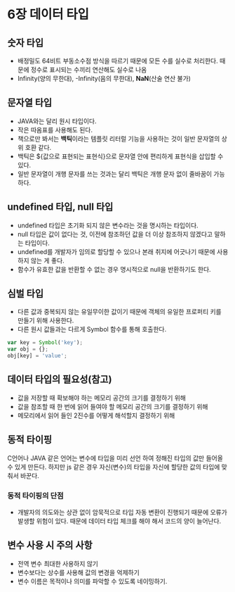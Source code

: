 6장 데이터 타입
==============

## 숫자 타입
- 배정밀도 64비트 부동소수점 방식을 따르기 때문에 모든 수를 실수로 처리한다. 때문에 정수로 표시되는 수끼리 연산해도 실수로 나옴
- Infinity(양의 무한대), -Infinity(음의 무한대), **NaN**(산술 연산 불가)

## 문자열 타입
- JAVA와는 달리 원시 타입이다.
- 작은 따옴표를 사용해도 된다.
- 책으로만 봐서는 **백틱**이라는 템플릿 리터럴 기능을 사용하는 것이 일반 문자열의 상위 호환 같다.
- 백틱은 ${값으로 표현되는 표현식}으로 문자열 안에 편리하게 표현식을 삽입할 수 있다.
- 일반 문자열이 개행 문자를 쓰는 것과는 달리 백틱은 개행 문자 없이 줄바꿈이 가능하다.

## undefined 타입, null 타입
- undefined 타입은 초기화 되지 않은 변수라는 것을 명시하는 타입이다.
- null 타입은 값이 없다는 것, 이전에 참조하던 값을 더 이상 참조하지 않겠다고 말하는 타입이다.
- undefined를 개발자가 임의로 할당할 수 있으나 본래 취지에 어긋나기 때문에 사용하지 않는 게 좋다.
- 함수가 유효한 값을 반환할 수 없는 경우 명시적으로 null을 반환하기도 한다.

## 심벌 타입
- 다른 값과 중복되지 않는 유일무이한 값이기 때문에 객체의 유일한 프로퍼티 키를 만들기 위해 사용한다.
- 다른 원시 값들과는 다르게 Symbol 함수를 통해 호출한다.
```javascript
var key = Symbol('key');
var obj = {};
obj[key] = 'value';
```

## 데이터 타입의 필요성(참고)
- 값을 저장할 때 확보해야 하는 메모리 공간의 크기를 결정하기 위해
- 값을 참조할 때 한 번에 읽어 들여야 할 메모리 공간의 크기를 결정하기 위해
- 메모리에서 읽어 들인 2진수를 어떻게 해석할지 결정하기 위해

## 동적 타이핑
C언어나 JAVA 같은 언어는 변수에 타입을 미리 선언 하여 정해진 타입의 값만 들어올 수 있게 만든다. 하지만 js 같은 경우 자신(변수)의 타입을 자신에 할당한 값의 타입에 맞춰서 바꾼다. 

### 동적 타이핑의 단점
- 개발자의 의도와는 상관 없이 암묵적으로 타입 자동 변환이 진행되기 때문에 오류가 발생할 위험이 있다. 때문에 데이터 타입 체크를 해야 해서 코드의 양이 늘어난다.

## 변수 사용 시 주의 사항
- 전역 변수 최대한 사용하지 않기
- 변수보다는 상수를 사용해 값의 변경을 억제하기
- 변수 이름은 목적이나 의미를 파악할 수 있도록 네이밍하기.